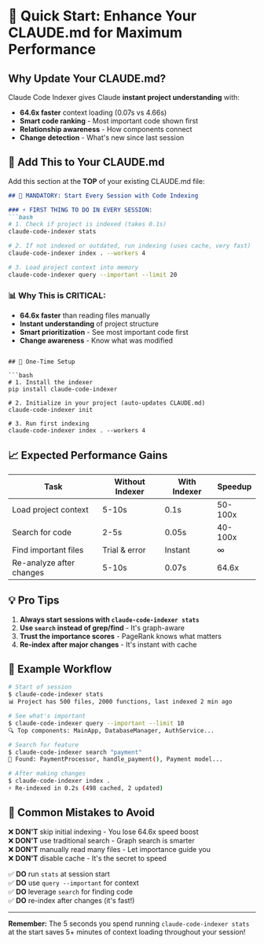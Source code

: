 # 🚀 Quick Start: Enhance Your CLAUDE.md for Maximum Performance

## Why Update Your CLAUDE.md?

Claude Code Indexer gives Claude **instant project understanding** with:
- **64.6x faster** context loading (0.07s vs 4.66s)
- **Smart code ranking** - Most important code shown first
- **Relationship awareness** - How components connect
- **Change detection** - What's new since last session

## 🎯 Add This to Your CLAUDE.md

Add this section at the **TOP** of your existing CLAUDE.md file:

```markdown
## 🚀 MANDATORY: Start Every Session with Code Indexing

### ⚡ FIRST THING TO DO IN EVERY SESSION:
```bash
# 1. Check if project is indexed (takes 0.1s)
claude-code-indexer stats

# 2. If not indexed or outdated, run indexing (uses cache, very fast)
claude-code-indexer index . --workers 4

# 3. Load project context into memory
claude-code-indexer query --important --limit 20
```

### 📊 Why This is CRITICAL:
- **64.6x faster** than reading files manually
- **Instant understanding** of project structure
- **Smart prioritization** - See most important code first
- **Change awareness** - Know what was modified
```

## 🔧 One-Time Setup

```bash
# 1. Install the indexer
pip install claude-code-indexer

# 2. Initialize in your project (auto-updates CLAUDE.md)
claude-code-indexer init

# 3. Run first indexing
claude-code-indexer index . --workers 4
```

## 📈 Expected Performance Gains

| Task | Without Indexer | With Indexer | Speedup |
|------|----------------|--------------|---------|
| Load project context | 5-10s | 0.1s | 50-100x |
| Search for code | 2-5s | 0.05s | 40-100x |
| Find important files | Trial & error | Instant | ∞ |
| Re-analyze after changes | 5-10s | 0.07s | 64.6x |

## 💡 Pro Tips

1. **Always start sessions with `claude-code-indexer stats`**
2. **Use `search` instead of grep/find** - It's graph-aware
3. **Trust the importance scores** - PageRank knows what matters
4. **Re-index after major changes** - It's instant with cache

## 🎯 Example Workflow

```bash
# Start of session
$ claude-code-indexer stats
📊 Project has 500 files, 2000 functions, last indexed 2 min ago

# See what's important
$ claude-code-indexer query --important --limit 10
🔍 Top components: MainApp, DatabaseManager, AuthService...

# Search for feature
$ claude-code-indexer search "payment"
📍 Found: PaymentProcessor, handle_payment(), Payment model...

# After making changes
$ claude-code-indexer index .
⚡ Re-indexed in 0.2s (498 cached, 2 updated)
```

## 🚨 Common Mistakes to Avoid

❌ **DON'T** skip initial indexing - You lose 64.6x speed boost  
❌ **DON'T** use traditional search - Graph search is smarter  
❌ **DON'T** manually read many files - Let importance guide you  
❌ **DON'T** disable cache - It's the secret to speed  

✅ **DO** run `stats` at session start  
✅ **DO** use `query --important` for context  
✅ **DO** leverage `search` for finding code  
✅ **DO** re-index after changes (it's fast!)  

---

**Remember:** The 5 seconds you spend running `claude-code-indexer stats` at the start saves 5+ minutes of context loading throughout your session!